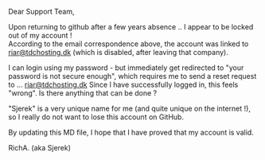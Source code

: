 Dear Support Team,   

Upon returning to github after a few years absence .. I appear to be locked out of my account !   
According to the email correspondence above, the account was linked to riar@tdchosting.dk (which is disabled, after leaving that company).   

I can login using my password - but immediately get redirected to "your password is not secure enough", which requires me to send a reset request to ... riar@tdchosting.dk
Since I have successfully logged in, this feels "wrong". Is there anything that can be done ?   

"Sjerek" is a very unique name for me (and quite unique on the internet !), so I really do not want to lose this account on GitHub.   

By updating this MD file, I hope that I have proved that my account is valid. 

RichA. (aka Sjerek)
